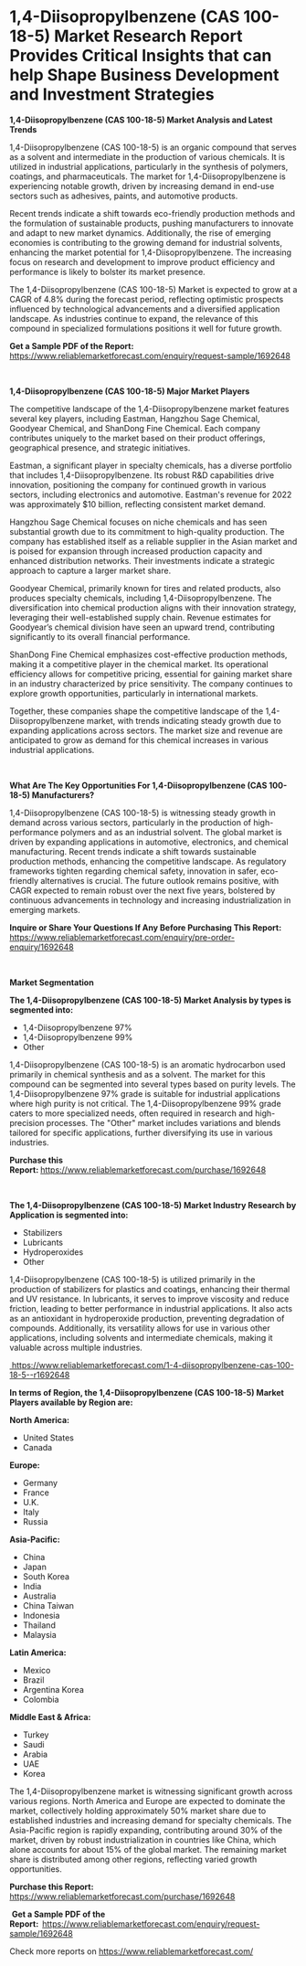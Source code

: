 <p><h1>1,4-Diisopropylbenzene (CAS 100-18-5) Market Research Report Provides Critical Insights that can help Shape Business Development and Investment Strategies</h1></p><p><strong>1,4-Diisopropylbenzene (CAS 100-18-5) Market Analysis and Latest Trends</strong></p>
<p><p>1,4-Diisopropylbenzene (CAS 100-18-5) is an organic compound that serves as a solvent and intermediate in the production of various chemicals. It is utilized in industrial applications, particularly in the synthesis of polymers, coatings, and pharmaceuticals. The market for 1,4-Diisopropylbenzene is experiencing notable growth, driven by increasing demand in end-use sectors such as adhesives, paints, and automotive products.</p><p>Recent trends indicate a shift towards eco-friendly production methods and the formulation of sustainable products, pushing manufacturers to innovate and adapt to new market dynamics. Additionally, the rise of emerging economies is contributing to the growing demand for industrial solvents, enhancing the market potential for 1,4-Diisopropylbenzene. The increasing focus on research and development to improve product efficiency and performance is likely to bolster its market presence.</p><p>The 1,4-Diisopropylbenzene (CAS 100-18-5) Market is expected to grow at a CAGR of 4.8% during the forecast period, reflecting optimistic prospects influenced by technological advancements and a diversified application landscape. As industries continue to expand, the relevance of this compound in specialized formulations positions it well for future growth.</p></p>
<p><strong>Get a Sample PDF of the Report:&nbsp;</strong> <a href="https://www.reliablemarketforecast.com/enquiry/request-sample/1692648?utm_campaign=1108&utm_medium=2&utm_source=Github&utm_content=ia&utm_term=08012025&utm_id=14-diisopropylbenzene-cas-100-18-5">https://www.reliablemarketforecast.com/enquiry/request-sample/1692648</a></p>
<p>&nbsp;</p>
<p><strong>1,4-Diisopropylbenzene (CAS 100-18-5) Major Market Players</strong></p>
<p><p>The competitive landscape of the 1,4-Diisopropylbenzene market features several key players, including Eastman, Hangzhou Sage Chemical, Goodyear Chemical, and ShanDong Fine Chemical. Each company contributes uniquely to the market based on their product offerings, geographical presence, and strategic initiatives.</p><p>Eastman, a significant player in specialty chemicals, has a diverse portfolio that includes 1,4-Diisopropylbenzene. Its robust R&D capabilities drive innovation, positioning the company for continued growth in various sectors, including electronics and automotive. Eastman's revenue for 2022 was approximately $10 billion, reflecting consistent market demand.</p><p>Hangzhou Sage Chemical focuses on niche chemicals and has seen substantial growth due to its commitment to high-quality production. The company has established itself as a reliable supplier in the Asian market and is poised for expansion through increased production capacity and enhanced distribution networks. Their investments indicate a strategic approach to capture a larger market share.</p><p>Goodyear Chemical, primarily known for tires and related products, also produces specialty chemicals, including 1,4-Diisopropylbenzene. The diversification into chemical production aligns with their innovation strategy, leveraging their well-established supply chain. Revenue estimates for Goodyear’s chemical division have seen an upward trend, contributing significantly to its overall financial performance.</p><p>ShanDong Fine Chemical emphasizes cost-effective production methods, making it a competitive player in the chemical market. Its operational efficiency allows for competitive pricing, essential for gaining market share in an industry characterized by price sensitivity. The company continues to explore growth opportunities, particularly in international markets.</p><p>Together, these companies shape the competitive landscape of the 1,4-Diisopropylbenzene market, with trends indicating steady growth due to expanding applications across sectors. The market size and revenue are anticipated to grow as demand for this chemical increases in various industrial applications.</p></p>
<p>&nbsp;</p>
<p><strong>What Are The Key Opportunities For 1,4-Diisopropylbenzene (CAS 100-18-5) Manufacturers?</strong></p>
<p><p>1,4-Diisopropylbenzene (CAS 100-18-5) is witnessing steady growth in demand across various sectors, particularly in the production of high-performance polymers and as an industrial solvent. The global market is driven by expanding applications in automotive, electronics, and chemical manufacturing. Recent trends indicate a shift towards sustainable production methods, enhancing the competitive landscape. As regulatory frameworks tighten regarding chemical safety, innovation in safer, eco-friendly alternatives is crucial. The future outlook remains positive, with CAGR expected to remain robust over the next five years, bolstered by continuous advancements in technology and increasing industrialization in emerging markets.</p></p>
<p><strong>Inquire or Share Your Questions If Any Before Purchasing This Report:</strong> <a href="https://www.reliablemarketforecast.com/enquiry/pre-order-enquiry/1692648?utm_campaign=1108&utm_medium=2&utm_source=Github&utm_content=ia&utm_term=08012025&utm_id=14-diisopropylbenzene-cas-100-18-5">https://www.reliablemarketforecast.com/enquiry/pre-order-enquiry/1692648</a></p>
<p>&nbsp;</p>
<p><strong>Market Segmentation</strong></p>
<p><strong>The 1,4-Diisopropylbenzene (CAS 100-18-5) Market Analysis by types is segmented into:</strong></p>
<p><ul><li>1,4-Diisopropylbenzene 97%</li><li>1,4-Diisopropylbenzene 99%</li><li>Other</li></ul></p>
<p><p>1,4-Diisopropylbenzene (CAS 100-18-5) is an aromatic hydrocarbon used primarily in chemical synthesis and as a solvent. The market for this compound can be segmented into several types based on purity levels. The 1,4-Diisopropylbenzene 97% grade is suitable for industrial applications where high purity is not critical. The 1,4-Diisopropylbenzene 99% grade caters to more specialized needs, often required in research and high-precision processes. The "Other" market includes variations and blends tailored for specific applications, further diversifying its use in various industries.</p></p>
<p><strong>Purchase this Report:&nbsp;</strong><a href="https://www.reliablemarketforecast.com/purchase/1692648?utm_campaign=1108&utm_medium=2&utm_source=Github&utm_content=ia&utm_term=08012025&utm_id=14-diisopropylbenzene-cas-100-18-5">https://www.reliablemarketforecast.com/purchase/1692648</a></p>
<p>&nbsp;</p>
<p><strong>The 1,4-Diisopropylbenzene (CAS 100-18-5) Market Industry Research by Application is segmented into:</strong></p>
<p><ul><li>Stabilizers</li><li>Lubricants</li><li>Hydroperoxides</li><li>Other</li></ul></p>
<p><p>1,4-Diisopropylbenzene (CAS 100-18-5) is utilized primarily in the production of stabilizers for plastics and coatings, enhancing their thermal and UV resistance. In lubricants, it serves to improve viscosity and reduce friction, leading to better performance in industrial applications. It also acts as an antioxidant in hydroperoxide production, preventing degradation of compounds. Additionally, its versatility allows for use in various other applications, including solvents and intermediate chemicals, making it valuable across multiple industries.</p></p>
<p><a href="https://www.reliablemarketforecast.com/1-4-diisopropylbenzene-cas-100-18-5--r1692648?utm_campaign=1108&utm_medium=2&utm_source=Github&utm_content=ia&utm_term=08012025&utm_id=14-diisopropylbenzene-cas-100-18-5">&nbsp;https://www.reliablemarketforecast.com/1-4-diisopropylbenzene-cas-100-18-5--r1692648</a></p>
<p><strong>In terms of Region, the 1,4-Diisopropylbenzene (CAS 100-18-5) Market Players available by Region are:</strong></p>
<p>
    <p> <strong> North America: </strong>
        <ul>
            <li>United States</li>
            <li>Canada</li>
        </ul>
        </p> 
    <p> <strong> Europe: </strong>
        <ul>
            <li>Germany</li>
            <li>France</li>
            <li>U.K.</li>
            <li>Italy</li>
            <li>Russia</li>
        </ul>
        </p> 
    <p> <strong> Asia-Pacific: </strong>
        <ul>
            <li>China</li>
            <li>Japan</li>
            <li>South Korea</li>
            <li>India</li>
            <li>Australia</li>
            <li>China Taiwan</li>
            <li>Indonesia</li>
            <li>Thailand</li>
            <li>Malaysia</li>
        </ul>
        </p> 
    <p> <strong> Latin America: </strong>
        <ul>
            <li>Mexico</li>
            <li>Brazil</li>
            <li>Argentina Korea</li>
            <li>Colombia</li>
        </ul>
        </p> 
    <p> <strong> Middle East & Africa: </strong>
        <ul>
            <li>Turkey</li>
            <li>Saudi</li>
            <li>Arabia</li>
            <li>UAE</li>
            <li>Korea</li>
        </ul>
    </p>
    </p>
<p><p>The 1,4-Diisopropylbenzene market is witnessing significant growth across various regions. North America and Europe are expected to dominate the market, collectively holding approximately 50% market share due to established industries and increasing demand for specialty chemicals. The Asia-Pacific region is rapidly expanding, contributing around 30% of the market, driven by robust industrialization in countries like China, which alone accounts for about 15% of the global market. The remaining market share is distributed among other regions, reflecting varied growth opportunities.</p></p>
<p><strong>Purchase this Report: </strong><a href="https://www.reliablemarketforecast.com/purchase/1692648?utm_campaign=1108&utm_medium=2&utm_source=Github&utm_content=ia&utm_term=08012025&utm_id=14-diisopropylbenzene-cas-100-18-5">https://www.reliablemarketforecast.com/purchase/1692648</a></p>
<p>&nbsp;<strong>Get a Sample PDF of the Report:&nbsp;&nbsp;</strong><a href="https://www.reliablemarketforecast.com/enquiry/request-sample/1692648?utm_campaign=1108&utm_medium=2&utm_source=Github&utm_content=ia&utm_term=08012025&utm_id=14-diisopropylbenzene-cas-100-18-5">https://www.reliablemarketforecast.com/enquiry/request-sample/1692648</a></p>
<p><strong></strong></p>
<p>Check more reports on <a href="https://www.reliablemarketforecast.com/?utm_campaign=1108&utm_medium=2&utm_source=Github&utm_content=ia&utm_term=08012025&utm_id=14-diisopropylbenzene-cas-100-18-5">https://www.reliablemarketforecast.com/</a></p>